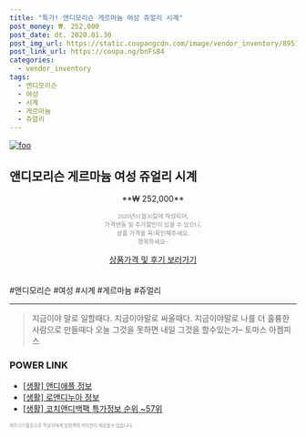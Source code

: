```yaml
--- 
title: "특가! 앤디모리슨 게르마늄 여성 쥬얼리 시계" 
post_money: ₩. 252,000 
post_date: dt. 2020.01.30 
post_img_url: https://static.coupangcdn.com/image/vendor_inventory/8951/2f74afcb8e8d15f1b916a5e4e78f5c26aa88b0b7d3a76f5cb3e85e68df77.jpg 
post_link_url: https://coupa.ng/bnFs84 
categories: 
  - vendor_inventory 
tags: 
  - 앤디모리슨 
  - 여성 
  - 시계 
  - 게르마늄 
  - 쥬얼리 
--- 
```

[![foo](https://static.coupangcdn.com/image/vendor_inventory/8951/2f74afcb8e8d15f1b916a5e4e78f5c26aa88b0b7d3a76f5cb3e85e68df77.jpg)](https://coupa.ng/bnFs84) 

## 앤디모리슨 게르마늄 여성 쥬얼리 시계 
<p style="text-align: center;">**₩ 252,000**</p> 
<p style="text-align: center;"><span style="color: #898c8f; font-family: Georgia,Times,serif; font-size: 0.75em;">2020년01월30일에 작성되어, <br>가격변동 및 추가할인이 있을 수 있으니,<br> 상품 가격을 꼭!확인해주세요.<br>행복하세요~</span> 
</p>	 
<div markdown="0" style="text-align: center;"><a href="https://coupa.ng/bnFs84" class="btn btn--success">상품가격 및 후기 보러가기</a></div> 
<br><br> 
  #앤디모리슨 #여성 #시계 #게르마늄 #쥬얼리 
<hr> 

> 지금이야 말로 일할때다. 지금이야말로 싸울때다. 지금이야말로 나를 더 훌륭한 사람으로 만들때다 오늘 그것을 못하면 내일 그것을 할수있는가–  토마스 아켐피스 


### POWER LINK

* <a href="https://blog.naver.com/sakai111/221759417327" target="_blank"> [생활] 앤디애플 정보 </a>
* <a href="https://blog.naver.com/sakai111/221759134637" target="_blank"> [생활] 로앤디누아 정보 </a>
* <a href="https://blog.naver.com/sakai111/221780381745" target="_blank"> [생활] 코치앤디백팩 특가정보 순위 ~57위</a>

<span style="color: #898c8f; font-family: Georgia,Times,serif; font-size: 0.55em;">파트너스활동으로 작성자에게 일정액의 커미션이 제공될수 있습니다.</span> 
